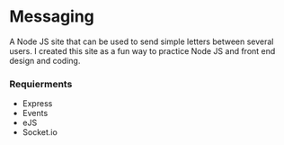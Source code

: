# Messaging
A Node JS site that can be used to send simple letters between several users. I created this site as a fun way to practice Node JS and front end design and coding.

### Requierments
- Express
- Events
- eJS
- Socket.io
